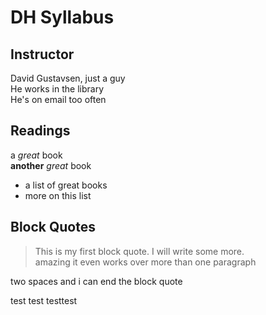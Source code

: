# DH Syllabus
## Instructor
David Gustavsen, just a guy\
He works in the library\
He's on email too often
## Readings

a *great* book\
**another** *great* book
- a list of great books
- more on this list

## Block Quotes
> This is my first block quote. I will write some more.  
amazing it even works over more than one paragraph

two spaces and i can end the block quote 

test test testtest
